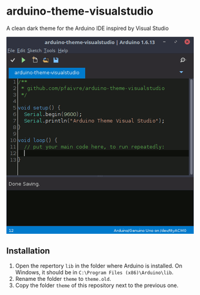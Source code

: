 # arduino-theme-visualstudio
A clean dark theme for the Arduino IDE inspired by Visual Studio

![Arduino dark theme](screenshot.png)


## Installation

1. Open the repertory `lib` in the folder where Arduino is installed. On 
Windows, it should be in `C:\Program Files (x86)\Arduino\lib`.
2. Rename the folder `theme` to `theme.old`.
3. Copy the folder `theme` of this repository next to the previous one.


